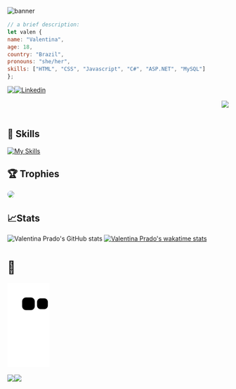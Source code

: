 ![banner](https://user-images.githubusercontent.com/85965282/163661974-0da67919-b03a-4d3c-a843-2adf965a3ff7.png)




 
```javascript  
// a brief description:
let valen {
name: "Valentina",
age: 18,
country: "Brazil",
pronouns: "she/her",
skills: ["HTML", "CSS", "Javascript", "C#", "ASP.NET", "MySQL"]
};
```
<div>
<p align="center" style="display: flex;">
 <a href = "mailto:valentinacorradiniprado@gmail.com"><img src="https://img.shields.io/badge/-Gmail-%23333?style=for-the-badge&logo=gmail&logoColor=white" target="_blank"></a>
<a href="www.linkedin.com/in/valentinacprado"><img src="https://img.shields.io/badge/LinkedIn-0077B5?style=for-the-badge&logo=linkedin&logoColor=white" alt="Linkedin"/></a>
</p>
 </div>
<img align="right" src="https://user-images.githubusercontent.com/85965282/149155028-421df241-3b9b-4959-b089-02e94ca326f2.gif">
</div>
 <br /> <br />



## 🎯 Skills 
[![My Skills](https://skills.thijs.gg/icons?i=js,html,css,cs,figma,git,md,mysql,nodejs,php,py,react,tailwind,ts&theme=dark)](https://skills.thijs.gg)

  
## 🏆 Trophies 
  <img src="https://github-profile-trophy.vercel.app/?username=valencprado&theme=dark&column=7" height="150" style="border-radius:50px;"/>

## 📈Stats
![Valentina Prado's GitHub stats](https://github-readme-stats-git-masterrstaa-rickstaa.vercel.app/api?username=valencprado&count_private=true&show_icons=true&theme=great-gatsby)
[![Valentina Prado's wakatime stats](https://github-readme-stats.vercel.app/api/wakatime?username=@valencprado&theme=great-gatsby)](https://github.com/anuraghazra/github-readme-stats)


 
 # 🐍 
 
 ![Snake animation](https://github.com/valencprado/valencprado/blob/output/github-contribution-grid-snake.svg)
<div align="center">

 
 
 </div>
<div style="display: flex">
 
<img src="https://c.tenor.com/IVCnKbtTeRQAAAAC/programming-computer.gif"> 

<img src="https://user-images.githubusercontent.com/49248449/144116426-307bc795-ce75-4690-9cb1-4a0a3a258647.png" style="max-width: 100%;">
</div>
